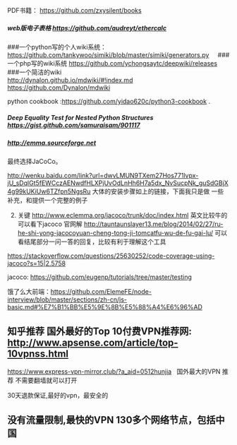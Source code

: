 PDF书籍： https://github.com/zxysilent/books
##### web版电子表格 https://github.com/audreyt/ethercalc
###一个python写的个人wiki系统：https://github.com/tankywoo/simiki/blob/master/simiki/generators.py    
###一个php写的wiki系统 https://github.com/ychongsaytc/deepwiki/releases   
###一个简洁的wiki     
http://dynalon.github.io/mdwiki/#!index.md    
https://github.com/Dynalon/mdwiki    

python cookbook :https://github.com/yidao620c/python3-cookbook .  

##### Deep Equality Test for Nested Python Structures https://gist.github.com/samuraisam/901117

##### http://emma.sourceforge.net

最终选择JaCoCo。
 
 http://wenku.baidu.com/link?url=dwvLMUN9TXem27Hos771lvpx-jU_sDqlGt5fEWCczAENwdfHLXPjUvOdLnHh6H7a5dx_NvSucpNk_guSdGBjX4g99kUKiUw6TZfpn5NgsRu
 大体的安装步骤如上的链接，下面我只是做 一些补充，和提供一个完整的例子 
 
2. 关键 
 http://www.eclemma.org/jacoco/trunk/doc/index.html
 英文比较牛的可以看下jacoco 官网解 
 http://tauntaunslayer13.me/blog/2014/02/27/ru-he-shi-yong-jacocoyuan-cheng-tong-ji-tomcatfu-wu-de-fu-gai-lu/
 可以看结尾部分一问一答的回复，比较有利于理解这个工具

https://stackoverflow.com/questions/25630252/code-coverage-using-jacoco?s=15|2.5758

jacoco:  https://github.com/eugenp/tutorials/tree/master/testing

饿了么大前端：https://github.com/ElemeFE/node-interview/blob/master/sections/zh-cn/js-basic.md#%E7%B1%BB%E5%9E%8B%E5%88%A4%E6%96%AD

知乎推荐 国外最好的Top 10付费VPN推荐网: http://www.apsense.com/article/top-10vpnss.html
-----------------------------------------------------------
https://www.express-vpn-mirror.club/?a_aid=0512hunjia  
国外最大的VPN 推荐
不需要翻墙就可以打开

30天退款保证,最好的vpn，最安全的

没有流量限制,最快的VPN
130多个网络节点，包括中国
-----------------------------------------------------------
